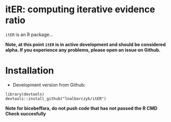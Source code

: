 itER: computing iterative evidence ratio
===

`itER` is an R package...

**Note, at this point `itER` is in active development and should be considered alpha. If you experience any problems, please open an issue on Github.**

# Installation

* Development version from Github:

```
library(devtools)
devtools::install_github("lnalborczyk/itER")
```

**Note for bicebeffara, do not push code that has not passed the R CMD Check succesfully**
